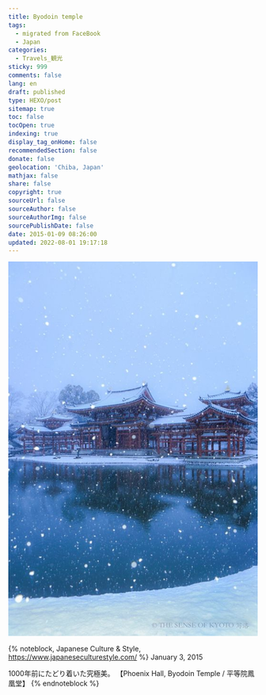 ```yaml
---
title: Byodoin temple
tags:
  - migrated from FaceBook
  - Japan
categories:
  - Travels_観光
sticky: 999
comments: false
lang: en
draft: published
type: HEXO/post
sitemap: true
toc: false
tocOpen: true
indexing: true
display_tag_onHome: false
recommendedSection: false
donate: false
geolocation: 'Chiba, Japan'
mathjax: false
share: false
copyright: true
sourceUrl: false
sourceAuthor: false
sourceAuthorImg: false
sourcePublishDate: false
date: 2015-01-09 08:26:00
updated: 2022-08-01 19:17:18
---
```

![](./Byodoin-temple/10887464_854972357875278_8840289735103091569_o.jpg)

{% noteblock, Japanese Culture & Style, https://www.japaneseculturestyle.com/ %}
January 3, 2015

1000年前にたどり着いた究極美。
【Phoenix Hall, Byodoin Temple / 平等院鳳凰堂】
{% endnoteblock %}